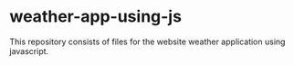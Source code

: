 # weather-app-using-js
This repository consists of files for the website weather application using javascript. 
